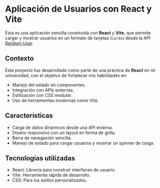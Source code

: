 # Aplicación de Usuarios con React y Vite

Esta es una aplicación sencilla construida con **React** y **Vite**, que permite cargar y mostrar usuarios en un formato de tarjetas (`cards`) desde la API [Random User](https://randomuser.me/).

## Contexto
Este proyecto fue desarrollado como parte de una práctica de **React** en mi universidad, con el objetivo de fortalecer mis habilidades en:
- Manejo del estado en componentes.
- Integración con APIs externas.
- Estilización con CSS modular.
- Uso de herramientas modernas como Vite.

## Características
- Carga de datos dinámicos desde una API externa.
- Diseño responsivo con un layout en forma de grilla.
- Barra de navegación sencilla.
- Manejo de estado para cargar usuarios y mostrar un spinner de carga.

## Tecnologías utilizadas
- React: Librería para construir interfaces de usuario.
- Vite: Herramienta rápida de desarrollo.
- CSS: Para los estilos personalizados.
